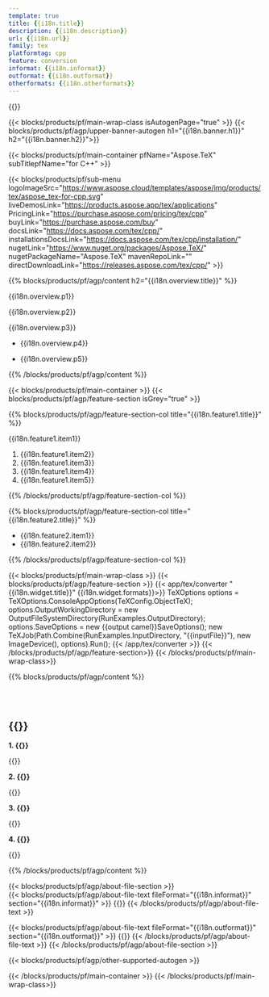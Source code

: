 ```yaml
---
template: true
title: {{i18n.title}}
description: {{i18n.description}}
url: {{i18n.url}}
family: tex
platformtag: cpp
feature: conversion
informat: {{i18n.informat}}
outformat: {{i18n.outformat}}
otherformats: {{i18n.otherformats}}
---
```


{{<meta path="/{{lang}}/meta/conversion/default.md" section="faqchild">}}

{{< blocks/products/pf/main-wrap-class isAutogenPage="true" >}}
{{< blocks/products/pf/agp/upper-banner-autogen h1="{{i18n.banner.h1}}" h2="{{i18n.banner.h2}}">}}

{{< blocks/products/pf/main-container pfName="Aspose.TeX" subTitlepfName="for C++" >}}

{{< blocks/products/pf/sub-menu logoImageSrc="https://www.aspose.cloud/templates/aspose/img/products/tex/aspose_tex-for-cpp.svg" liveDemosLink="https://products.aspose.app/tex/applications" PricingLink="https://purchase.aspose.com/pricing/tex/cpp" buyLink="https://purchase.aspose.com/buy" docsLink="https://docs.aspose.com/tex/cpp/" installationsDocsLink="https://docs.aspose.com/tex/cpp/installation/" nugetLink="https://www.nuget.org/packages/Aspose.TeX/" nugetPackageName="Aspose.TeX" mavenRepoLink="" directDownloadLink="https://releases.aspose.com/tex/cpp/" >}}

{{% blocks/products/pf/agp/content h2="{{i18n.overview.title}}" %}}

<p>{{i18n.overview.p1}}</p>
<p>{{i18n.overview.p2}}</p>
<p>{{i18n.overview.p3}}</p>

-  <p>{{i18n.overview.p4}}</p>
-  <p>{{i18n.overview.p5}}</p>

{{% /blocks/products/pf/agp/content %}}


{{< blocks/products/pf/main-container >}}
{{< blocks/products/pf/agp/feature-section isGrey="true" >}}

{{% blocks/products/pf/agp/feature-section-col title="{{i18n.feature1.title}}" %}}

<p>{{i18n.feature1.item1}}</p>

1. {{i18n.feature1.item2}}
2. {{i18n.feature1.item3}}
3. {{i18n.feature1.item4}}
4. {{i18n.feature1.item5}}

{{% /blocks/products/pf/agp/feature-section-col %}}


{{% blocks/products/pf/agp/feature-section-col title="{{i18n.feature2.title}}" %}}

-  {{i18n.feature2.item1}}
-  {{i18n.feature2.item2}}

{{% /blocks/products/pf/agp/feature-section-col %}}


{{< blocks/products/pf/main-wrap-class >}}
{{< blocks/products/pf/agp/feature-section >}}
{{< app/tex/converter "{{i18n.widget.title}}" {{i18n.widget.formats}}>}}
TeXOptions options = TeXOptions.ConsoleAppOptions(TeXConfig.ObjectTeX);
options.OutputWorkingDirectory = new OutputFileSystemDirectory(RunExamples.OutputDirectory);
options.SaveOptions = new {{output camel}}SaveOptions();
new TeXJob(Path.Combine(RunExamples.InputDirectory, "{{inputFile}}"), new ImageDevice(), options).Run();
{{< /app/tex/converter >}}
{{< /blocks/products/pf/agp/feature-section>}}
{{< /blocks/products/pf/main-wrap-class>}}

{{% blocks/products/pf/agp/content %}}

<br><br>

<h2>{{<import path="/{{lang}}/partials/_faqs.md" section="faq-converter-child.h2">}}</h2>

<b>1. {{<import path="/{{lang}}/partials/_faqs.md" section="faq-converter-child.Q1">}}</b>

{{<import path="/{{lang}}/partials/_faqs.md" section="faq-converter-child.A1">}}

<b>2. {{<import path="/{{lang}}/partials/_faqs.md" section="faq-converter-child.Q2">}}</b>

{{<import path="/{{lang}}/partials/_faqs.md" section="faq-converter-child.A2">}}

<b>3. {{<import path="/{{lang}}/partials/_faqs.md" section="faq-converter-child.Q3">}}</b>

{{<import path="/{{lang}}/partials/_faqs.md" section="faq-converter-child.A3">}}

<b>4. {{<import path="/{{lang}}/partials/_faqs.md" section="faq-converter-child.Q4">}}</b>

{{<import path="/{{lang}}/partials/_faqs.md" section="faq-converter-child.A4">}}

{{% /blocks/products/pf/agp/content %}}

{{< blocks/products/pf/agp/about-file-section >}}     
{{< blocks/products/pf/agp/about-file-text fileFormat="{{i18n.informat}}" section="{{i18n.informat}}" >}}
{{<import path="/{{lang}}/partials/_formats.md" section="{{i18n.informat}}">}}
{{< /blocks/products/pf/agp/about-file-text >}}

{{< blocks/products/pf/agp/about-file-text fileFormat="{{i18n.outformat}}" section="{{i18n.outformat}}" >}}
{{<import path="/{{lang}}/partials/_formats.md" section="{{i18n.outformat}}">}}
{{< /blocks/products/pf/agp/about-file-text >}} 
{{< /blocks/products/pf/agp/about-file-section >}}	

{{< blocks/products/pf/agp/other-supported-autogen >}}

{{< /blocks/products/pf/main-container >}}
{{< /blocks/products/pf/main-wrap-class>}} 